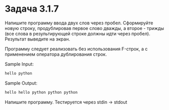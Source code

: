 # Задача 3.1.7

Напишите программу ввода двух слов через пробел. Сформируйте новую строку, продублировав первое слово дважды, а второе - трижды (все слова в результирующей строке должны идти через пробел). Результат выведите на экран.

Программу следует реализовать без использования F-строк, а с применением оператора дублирования строк.

Sample Input:

```python
hello python
```

Sample Output:

```python
hello hello python python python
```

Напишите программу. Тестируется через stdin → stdout
